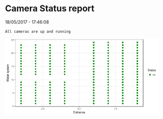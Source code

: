 Camera Status report
================
18/05/2017 - 17:46:08

    All cameras are up and running

![](camreport_files/figure-markdown_github/unnamed-chunk-2-1.png)
